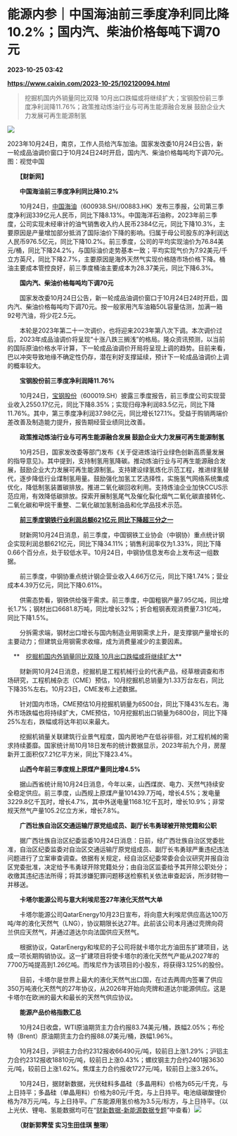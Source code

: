 # 能源内参｜中国海油前三季度净利同比降10.2%；国内汽、柴油价格每吨下调70元

**2023-10-25 03:42**

**https://www.caixin.com/2023-10-25/102120094.html**

> 挖掘机国内外销量同比双降 10月出口跌幅或将继续扩大；宝钢股份前三季度净利润降11.76%；政策推动炼油行业与可再生能源融合发展 鼓励企业大力发展可再生能源制氢

  

![](https://img.caixin.com/2023-10-25/169820387975574_840_560.jpg)

2023年10月24日，南京，工作人员给汽车加油。国家发改委10月24日公告，新一轮成品油调价窗口于10月24日24时开启，国内汽、柴油价格每吨均下调70元。图：视觉中国

  

　　**【财新网】**

　　**中国海油前三季度净利同比降10.2%**

　　10月24日，[中国海油](https://s.ccxe.com.cn/entities/companies/200025580)（600938.SH//00883.HK）发布三季报，公司第三季度净利润339亿元人民币，同比下降8.13%。中国海洋石油称，2023年前三季度，公司实现未经审计的油气销售收入约人民币2384亿元，同比下降10.3%，主要原因是产量增加部分抵消了国际油价下降的影响。归属于母公司股东的净利润达人民币976.5亿元，同比下降10.2%。前三季度，公司的平均实现油价为76.84美元/桶，同比下降24.2%，与国际油价走势基本一致；平均实现气价为7.92美元/千立方英尺，同比下降2.7%，主要原因是海外天然气实现价格随市场价格下降。桶油主要成本管控良好，前三季度桶油主要成本为28.37美元，同比下降6.3%。

　　**国内汽、柴油价格每吨均下调70元**

　　国家发改委10月24日公告，新一轮成品油调价窗口于10月24日24时开启，国内汽、柴油价格每吨均下调70元。按一般家用汽车油箱50L容量估测，加满一箱92号汽油，将少花2.5元。

　　本轮是2023年第二十一次调价，也将迎来2023年第八次下调。本次调价过后，2023年成品油调价将呈现“十涨八跌三搁浅”的格局。隆众资讯预测，以当前的国际原油价格水平计算，下一轮成品油调价开局将呈现上调的趋势。目前来看，巴以冲突导致地缘不确定性仍存，潜在利好支撑延续，预计下一轮成品油调价上调的概率较大。

　　**宝钢股份前三季度净利润降11.76%**

　　10月24日，[宝钢股份](https://s.ccxe.com.cn/entities/companies/200000935)（600019.SH）披露三季度报告，前三季度公司实现营业收入2550.17亿元，同比下降8.35%；实现归母净利润83.5亿元，同比下降11.76%。其中，第三季度净利润37.98亿元，同比增长127.1%。受益于购销两端价差改善及制造能力提升，报告期经营业绩同比改善。

　　**政策推动炼油行业与可再生能源融合发展 鼓励企业大力发展可再生能源制氢**

　　10月25日，国家发改委等部门发布《关于促进炼油行业绿色创新高质量发展的指导意见》。其中提到，支持制氢用氢降碳。推动炼油行业与可再生能源融合发展，鼓励企业大力发展可再生能源制氢。支持建设绿氢炼化示范工程，推进绿氢替代，逐步降低行业煤制氢用量。鼓励强化加氢工艺选择性，实施氢气网络系统集成优化，降低制氢装置碳排放。推进二氧化碳回收利用。支持炼油企业加快CCUS示范应用，有效降低碳排放。探索开展制氢尾气及催化裂化烟气二氧化碳直接转化、二氧化碳和甲烷干重整、二氧化碳加氢制油品和化学品技术示范。

　　**[前三季度钢铁行业利润总额621亿元 同比下降超三分之一](https://www.caixin.com/2023-10-24/102119754.html)**

　　财新网10月24日消息，前三季度，中国钢铁工业协会（中钢协）重点统计钢企实现利润总额621亿元，同比下降34.11%；销售利润率仅为1.33%，同比下降0.66个百分点，处于较低水平。10月24日，中钢协信息发布会上发布这一组数据。

　　前三季度，中钢协重点统计钢企营业收入4.66万亿元，同比下降1.74%；营业成本4.39万亿元，同比下降0.61%。

　　供需态势看，钢铁供给强于需求。前三季度，中国粗钢产量7.95亿吨，同比增长1.7%；钢材出口6681.8万吨，同比增长32%；折合粗钢表观消费量7.31亿吨，同比下降1.5%。

　　分拆需求端，钢材出口增长与国内制造业用钢需求上升，是支撑钢产量增长的主要动力；但建筑业用钢需求收缩，成为消费量减少的主要因素。

　**　[挖掘机国内外销量同比双降 10月出口跌幅或将继续扩大](https://www.caixin.com/2023-10-24/102119830.html)**

　　财新网10月24日消息，挖掘机是工程机械行业的代表产品，经草根调查和市场研究，工程机械杂志（CME）预估，10月挖掘机总销量为1.33万台左右，同比下降35%左右。10月23日，CME发布上述数据。

　　针对国内市场，CME预估10月挖掘机销量为6500台，同比下降43%左右。海外市场跌幅也将持续扩大，CME预估，10月挖掘机出口销量为6800台，同比下降25%左右，跌幅或将达年初以来最大。

　　挖掘机销量关联建筑行业景气程度，国内房地产在低谷徘徊，对工程机械的需求持续萎靡。国家统计局10月18日发布的统计数据显示，2023年前九个月，房屋新开工面积仅7.21亿平方米，同比下降23.4%。

　　**山西今年前三季度规上原煤产量同比增4.5%**

　　据山西省统计局10月24日消息，今年以来，山西煤炭、电力、天然气持续安全稳定供应。前三季度，山西规上原煤产量101439.7万吨，增长4.5%；发电量3229.8亿千瓦时，增长4.7%，其中外送电量1168.1亿千瓦时，增长10.9%；非常规天然气产量105.2亿立方米，增长7.8%。

　　**广西壮族自治区交通运输厅原党组成员、副厅长韦勇球被开除党籍和公职**

　　据广西壮族自治区纪委监委10月24日消息：日前，经广西壮族自治区党委批准，自治区纪委监委对自治区交通运输厅原党组成员、副厅长韦勇球严重违纪违法问题进行了立案审查调查。依据有关规定，经自治区纪委常委会会议研究并报自治区党委批准，决定给予韦勇球开除党籍处分；由自治区监委给予其开除公职处分；收缴其违纪违法所得；将其涉嫌犯罪问题移送检察机关依法审查起诉，所涉财物一并移送。

　　**卡塔尔能源公司与意大利埃尼签27年液化天然气大单**

　　卡塔尔能源公司QatarEnergy10月23日宣布，将向意大利埃尼供应高达100万吨/年的液化天然气（LNG），协议期限长达27年。此前该公司本月通过壳牌向荷兰供应天然气，并通过道达尔向法国供应天然气。

　　根据协议，QatarEnergy和埃尼的子公司将就卡塔尔北方油田东扩建项目，达成一项长期购销协议。这一扩建项目将使卡塔尔的液化天然气产能从2027年的7700万吨提高到1.26亿吨。而埃尼作为该项目的小股东，将获得3.125%的股份。

　　目前，卡塔尔是世界上最大的液化天然气出口国，在过去两周内签署了供应350万吨液化天然气的27年协议，从2026年开始向壳牌和道达尔能源供应。这是卡塔尔在欧洲的最大和最长的天然气供应协议。

　　**能源产品价格指数汇总**

　　10月24日收盘，WTI原油期货主力合约报83.74美元/桶，跌幅2.05%；布伦特（Brent）原油期货主力合约报88.07美元/桶，跌幅1.96%。

　　10月24日，沪铜主力合约2312报收66490元/吨，较前日上涨1.29%；沪铝主力合约2312报收18810元/吨，较前日上涨0.43%；螺纹钢主力合约2401报3630元/吨，较前日上涨1.62%。焦煤主力合约报收1727元/吨，较前日上涨3.26%。

　　10月24日，据财新数据，光伏硅料多晶硅（多晶用料）价格为65元/千克，与上日持平；多晶硅（单晶用料）价格为80元/千克，与上日持平。电池级碳酸锂价格为78万元/吨，与上日持平。广东能源用氢价格为3.5元/标方，与上日持平。（以上光伏、锂电、氢能数据均可在“[财新数据-新能源数据专题](https://datanews.caixin.com/mobile/article/ceicTopic/public/newenergy/)”中查看）[![](https://www.caixin.com/favicon.ico)](https://www.caixin.com/2023-10-25/102120094.html "能源内参｜中国海油前三季度净利同比降10.2%；国内汽、柴油价格每吨下调70元")

　　**（财新郭霁莹 实习生田佳琪 整理）**